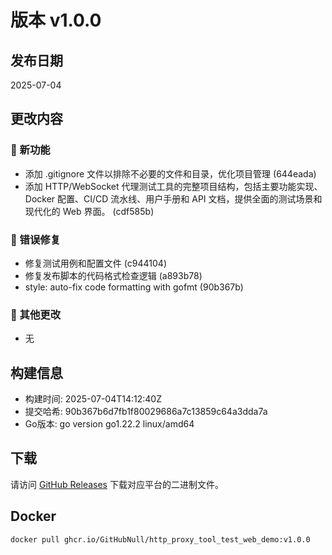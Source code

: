 # 版本 v1.0.0

## 发布日期
2025-07-04

## 更改内容

### 🚀 新功能
- 添加 .gitignore 文件以排除不必要的文件和目录，优化项目管理 (644eada)
- 添加 HTTP/WebSocket 代理测试工具的完整项目结构，包括主要功能实现、Docker 配置、CI/CD 流水线、用户手册和 API 文档，提供全面的测试场景和现代化的 Web 界面。 (cdf585b)

### 🐛 错误修复
- 修复测试用例和配置文件 (c944104)
- 修复发布脚本的代码格式检查逻辑 (a893b78)
- style: auto-fix code formatting with gofmt (90b367b)

### 📝 其他更改
- 无

## 构建信息
- 构建时间: 2025-07-04T14:12:40Z
- 提交哈希: 90b367b6d7fb1f80029686a7c13859c64a3dda7a
- Go版本: go version go1.22.2 linux/amd64

## 下载
请访问 [GitHub Releases](https://github.com/GitHubNull/http_proxy_tool_test_web_demo/releases/tag/v1.0.0) 下载对应平台的二进制文件。

## Docker
```bash
docker pull ghcr.io/GitHubNull/http_proxy_tool_test_web_demo:v1.0.0
```
